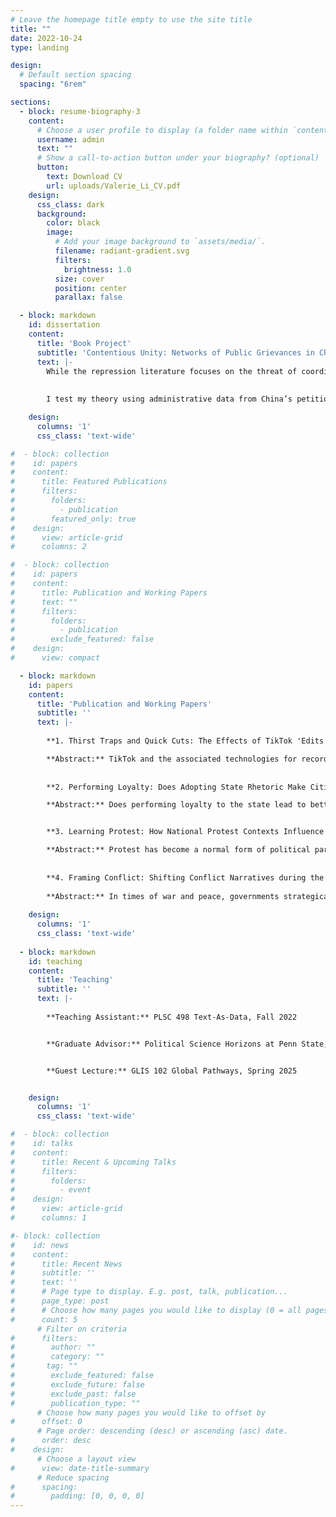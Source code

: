 ```yaml
---
# Leave the homepage title empty to use the site title
title: ""
date: 2022-10-24
type: landing

design:
  # Default section spacing
  spacing: "6rem"

sections:
  - block: resume-biography-3
    content:
      # Choose a user profile to display (a folder name within `content/authors/`)
      username: admin
      text: ""
      # Show a call-to-action button under your biography? (optional)
      button:
        text: Download CV
        url: uploads/Valerie_Li_CV.pdf
    design:
      css_class: dark
      background:
        color: black
        image:
          # Add your image background to `assets/media/`.
          filename: radiant-gradient.svg
          filters:
            brightness: 1.0
          size: cover
          position: center
          parallax: false

  - block: markdown
    id: dissertation
    content:
      title: 'Book Project'
      subtitle: 'Contentious Unity: Networks of Public Grievances in China'
      text: |-
        While the repression literature focuses on the threat of coordinated actions against the state, this book project establishes an alternative pathway that explains repression despite low-level participation. It captures the unity of dissident actions where groups act together in similar ways. Ideas become more threatening to the state when they are seen as coordinated, thus identifying a latent grievance. Therefore, I argue that the state is more likely to repress when contentious actions are unified even given low levels of participation or coordination. Furthermore, I argue that aggrieved citizens participate in contentions actions despite the risk of repression, especially when demanding private goods, when the leadership shows tactical competence, and when participants share common demographic attributes. 
        
        
        I test my theory using administrative data from China’s petitioning platform, the Mayor’s Mailbox. The Mayor’s Mailbox is a public forum that allows citizens to register grievances against local government. This data source allows me to identify collective action potential in an authoritarian regime with historically little space for public dissent. Using a novel text reuse detection algorithm, the S-W algorithm, I measure and validate whether two individually submitted petitions contain a high degree of textual alignment and, thus, are suspects of group actions. These dyadic relationships thus form networks of public grievances in China. Empirical chapters of my dissertation find that approximately 13% of all petitions submitted to the Mayor’s Mailbox have at least one connection to another petition. Furthermore, spatial analysis shows local governments tend to make concessions to unified petitions submitted by a group but punish repetitive petitions submitted by an individual. Lastly, survey experiments conducted in Thailand and India also show support for my arguments. 

    design:
      columns: '1'
      css_class: 'text-wide'

#  - block: collection
#    id: papers
#    content:
#      title: Featured Publications
#      filters:
#        folders:
#          - publication
#        featured_only: true
#    design:
#      view: article-grid
#      columns: 2

#  - block: collection
#    id: papers
#    content:
#      title: Publication and Working Papers
#      text: ""
#      filters:
#        folders:
#          - publication
#        exclude_featured: false
#    design:
#      view: compact

  - block: markdown
    id: papers
    content:
      title: 'Publication and Working Papers'
      subtitle: ''
      text: |-
        
        **1. Thirst Traps and Quick Cuts: The Effects of TikTok 'Edits' on Evaluations of Politicians**, with Kevin Munger. Accepted and Forthcoming at _Social Media + Society_. 

        **Abstract:** TikTok and the associated technologies for recording and editing short-form video constitute a large and growing portion of online communication. Previous modalities of social media, including static images and especially text, engendered significant attention to the facticity of the communication: was a statement true or false? Did an event actually take place? For a certain genre of stylized, highly edited short-form video, this is besides the point -- which is to produce a compelling video that portrays a prominent figure in a particular light. We conduct an experiment to evaluate whether "edits" of prominent politicians can change voter perceptions. We find that "thirst trap" edits cause an increase in perceptions of politician attractiveness, and that "badass" edits improve overall evaluations of Donald Trump (but not Joe Biden). Descriptively, we present a distribution of the evaluations of the attractiveness  of Trump, Biden, Bernie Sanders and Robert F. Kennedy Jr ("RFK"), demonstrating significant variation.  
        
        
        **2. Performing Loyalty: Does Adopting State Rhetoric Make Citizen’s Demands-making More Successful?”** 

        **Abstract:** Does performing loyalty to the state lead to better outcomes for citizens under authoritarian rule? Existing literature on civil resistance in authoritarian regimes implicitly assumes that when citizens adopt the language of the state in their claims-making, they increase their chances of success. However, using text data from China’s Mayor’s Mailbox—a digital petition platform through which citizens appeal to local leaders—I find adopting state rhetoric leads to worse outcomes. Further analysis reveals that this effect is conditional on the level of political threat. When demands are more threatening, state rhetoric becomes more effective. An online survey experiment in India supports the behavioral mechanisms uncovered in the observational data. These findings contribute to our understanding of everyday resistance under authoritarianism. Performing loyalty not only imposes costs but may also radicalize individuals following failed engagements with the state, thereby contributing to explaining autocratic instability and democratization.


        **3. Learning Protest: How National Protest Contexts Influence Adolescents’ Views of Unconventional Political Participation**, with Lee Ann Banaszak, Shan-Jan Sarah Liu, and Burcin Tamer, Under Review at the _American Journal of Political Science_

        **Abstract:** Protest has become a normal form of political participation in many countries, although the degree to which protest is considered a legitimate form of civic engagement varies both across countries and across individuals within countries. This paper explores how national protest contexts influence adolescents’ protest propensity. Using cross-national surveys of 14-year-olds from 42 democracies, we show that adolescents are more willing to engage in lesser-known forms of peaceful protests than institutionalized, confrontational, or violent activities. Furthermore, using a quasi-experiment of a large protest of the G-20 meeting during the fielding of the 2009 survey in England, we demonstrate that a highly visible protest event can change adolescents’ propensity and attitude towards engaging in protest in the short run. This paper expands our knowledge of how national contexts affect adolescents’ different protest activities, raising implications for how democracies create environments that cultivate and improve civic engagement at a young age.  
        
        
        **4. Framing Conflict: Shifting Conflict Narratives during the Troubles in Northern Ireland**, with Cyanne E. Loyle
        
        **Abstract:** In times of war and peace, governments strategically use rhetoric to generate support for their policies and actions. Particularly in times of conflict, governments rally the troops and their country behind their war policies through the way they speak about and frame their actions. While scholars have long recognized the importance of rhetoric in politics, issue frames have been notoriously hard to measure. Recent methodological developments in natural language processing allow for new data to be brought to bear on the topic of how issues are framed. Furthermore, these innovations allow for new theoretical advances in how and why frame shifts occur. Using these techniques, we examine the concept of dynamic issue framing in the case of the thirty-year civil war in Northern Ireland. We identify the dominant conflict frames propagated by the British government and study the conditions under which these frames shift overtime. How governments talk about a conflict matters for its policies as well as public support for its actions. Through understanding how the British government framed its engagement in Northern Ireland we can learn more about the politics of issue framing in democracies at war and beyond.
        
    design:
      columns: '1'
      css_class: 'text-wide'
  
  - block: markdown
    id: teaching
    content:
      title: 'Teaching'
      subtitle: ''
      text: |-
        
        **Teaching Assistant:** PLSC 498 Text-As-Data, Fall 2022


        **Graduate Advisor:** Political Science Horizons at Penn State, Fall 2022


        **Guest Lecture:** GLIS 102 Global Pathways, Spring 2025


    design:
      columns: '1'
      css_class: 'text-wide'

#  - block: collection
#    id: talks
#    content:
#      title: Recent & Upcoming Talks
#      filters:
#        folders:
#          - event
#    design:
#      view: article-grid
#      columns: 1

#- block: collection
#    id: news
#    content:
#      title: Recent News
#      subtitle: ''
#      text: ''
#      # Page type to display. E.g. post, talk, publication...
#      page_type: post
#      # Choose how many pages you would like to display (0 = all pages)
#      count: 5
      # Filter on criteria
#      filters:
#        author: ""
#        category: ""
#       tag: ""
#        exclude_featured: false
#        exclude_future: false
#        exclude_past: false
#        publication_type: ""
      # Choose how many pages you would like to offset by
#      offset: 0
      # Page order: descending (desc) or ascending (asc) date.
#      order: desc
#    design:
      # Choose a layout view
#      view: date-title-summary
      # Reduce spacing
#      spacing:
#        padding: [0, 0, 0, 0]
---
```

